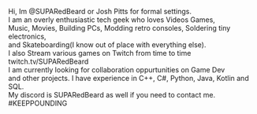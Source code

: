 Hi, Im @SUPARedBeard or Josh Pitts for formal settings.<br/> 
I am an overly enthusiastic tech geek who loves Videos Games, <br/>
Music, Movies, Building PCs, Modding retro consoles, Soldering tiny electronics, <br/>
and Skateboarding(I know out of place with everything else). <br/>
I also Stream various games on Twitch from time to time twitch.tv/SUPARedBeard<br/>
I am currently looking for collaboration oppurtunities on Game Dev<br/>
and other projects. I have experience in C++, C#, Python, Java, Kotlin and SQL. <br/>
My discord is SUPARedBeard as well if you need to contact me.  <br/>
#KEEPPOUNDING<br/>
